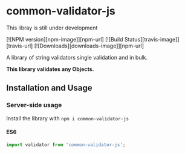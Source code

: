 # common-validator-js
This libray is still under development

[![NPM version][npm-image]][npm-url] [![Build Status][travis-image]][travis-url] [![Downloads][downloads-image]][npm-url]

A library of string validators single validation and in bulk.


**This library validates any Objects.**


## Installation and Usage

### Server-side usage

Install the library with `npm i common-validator-js`

#### ES6

```javascript
import validator from 'common-validator-js';
```

